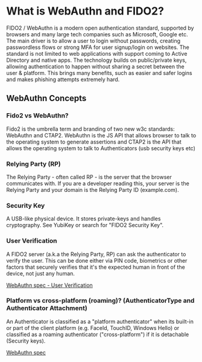 # What is WebAuthn and FIDO2?

FIDO2 / WebAuthn is a modern open authentication standard, supported by browsers and many large tech companies such as Microsoft, Google etc. The main driver is to allow a user to login without passwords, creating passwordless flows or strong MFA for user signup/login on websites. The standard is not limited to web applications with support coming to Active Directory and native apps. The technology builds on public/private keys, allowing authentication to happen without sharing a secret between the user & platform. This brings many benefits, such as easier and safer logins and makes phishing attempts extremely hard.

## WebAuthn Concepts

### Fido2 vs WebAuthn?

Fido2 is the umbrella term and branding of two new w3c standards: WebAuthn and CTAP2. WebAuthn is the JS API that allows browser to talk to the operating system to generate assertions and CTAP2 is the API that allows the operating system to talk to Authenticators (usb security keys etc)

### Relying Party (RP)

The Relying Party - often called RP - is the server that the browser communicates with. If you are a developer reading this, your server is the Relying Party and your domain is the Relying Party ID (example.com).

### Security Key
A USB-like physical device. It stores private-keys and handles cryptography. See YubiKey or search for "FIDO2 Security Key".

### User Verification

A FIDO2 server (a.k.a the Relying Party, RP) can ask the authenticator to verify the user. This can be done either via PIN code, biometrics or other factors that securely verifies that it's the expected human in front of the device, not just any human.

[WebAuthn spec - User Verification](https://www.w3.org/TR/webauthn-2/#user-verification)

### Platform vs cross-platform (roaming)? (AuthenticatorType and Authenticator Attachment)

An Authenticator is classified as a "platform authenticator" when its built-in or part of the client platform (e.g. FaceId, TouchID, Windows Hello) or classified as a roaming authenticator ("cross-platform") if it is detachable (Security keys).

[WebAuthn spec](https://www.w3.org/TR/webauthn-2/#sctn-authenticator-attachment-modality)

<!-- ### Resident Credentials (RK)

The resident credential is a credential that can be accessed simply with RP ID. When not using RK you will have to provide a list of the credentials (array of ID's) you want the authenticator to use. With RK you don’t need it because the authentication will locate all RK's (only RK credentials), and for each of them generate the assertion over the challenge and return all of them to the client. The client then will display all of the credentials to the user and user will pick one, thus returning selected credential to the relying party. -->

